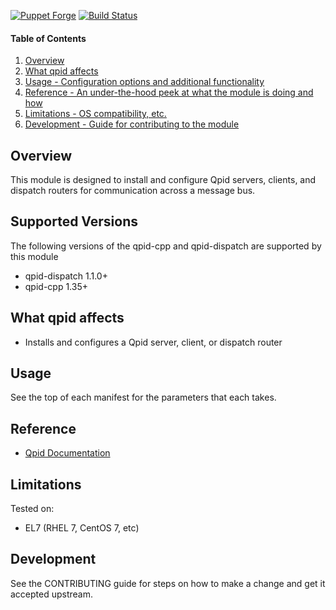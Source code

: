 [![Puppet Forge](https://img.shields.io/puppetforge/v/katello/qpid.svg)](https://forge.puppetlabs.com/katello/qpid)
[![Build Status](https://travis-ci.org/theforeman/puppet-qpid.svg?branch=master)](https://travis-ci.org/theforeman/puppet-qpid)

#### Table of Contents

1. [Overview](#overview)
2. [What qpid affects](#what-qpid-affects)
3. [Usage - Configuration options and additional functionality](#usage)
4. [Reference - An under-the-hood peek at what the module is doing and how](#reference)
5. [Limitations - OS compatibility, etc.](#limitations)
6. [Development - Guide for contributing to the module](#development)

## Overview

This module is designed to install and configure Qpid servers, clients, and dispatch routers for communication across a message bus.

## Supported Versions

The following versions of the qpid-cpp and qpid-dispatch are supported by this module

 * qpid-dispatch 1.1.0+
 * qpid-cpp 1.35+

## What qpid affects

* Installs and configures a Qpid server, client, or dispatch router

## Usage

See the top of each manifest for the parameters that each takes.

## Reference

* [Qpid Documentation](https://qpid.apache.org/documentation.html)

## Limitations

Tested on:

* EL7 (RHEL 7, CentOS 7, etc)

## Development

See the CONTRIBUTING guide for steps on how to make a change and get it accepted upstream.

